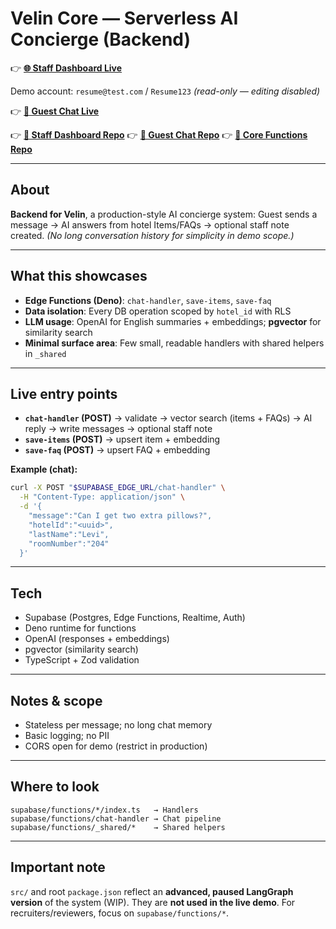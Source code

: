 # Velin Core — Serverless AI Concierge (Backend)

👉 **[🌐 Staff Dashboard Live](https://staff-dashboard-beryl.vercel.app/login)**

Demo account: `resume@test.com` / `Resume123` *(read-only — editing disabled)*

👉 **[💬 Guest Chat Live](https://chat-dashboard-tau-seven.vercel.app/)**

👉 **[📂 Staff Dashboard Repo](https://github.com/WeitzY/staff-dashboard)**
👉 **[📂 Guest Chat Repo](https://github.com/WeitzY/chat-dashboard)**
👉 **[📂 Core Functions Repo](https://github.com/WeitzY/core-dashboard-staff)**

---

## About

**Backend for Velin**, a production-style AI concierge system:
Guest sends a message → AI answers from hotel Items/FAQs → optional staff note created.
*(No long conversation history for simplicity in demo scope.)*

---

## What this showcases

* **Edge Functions (Deno)**: `chat-handler`, `save-items`, `save-faq`
* **Data isolation**: Every DB operation scoped by `hotel_id` with RLS
* **LLM usage**: OpenAI for English summaries + embeddings; **pgvector** for similarity search
* **Minimal surface area**: Few small, readable handlers with shared helpers in `_shared`

---

## Live entry points

* **`chat-handler` (POST)** → validate → vector search (items + FAQs) → AI reply → write messages → optional staff note
* **`save-items` (POST)** → upsert item + embedding
* **`save-faq` (POST)** → upsert FAQ + embedding

**Example (chat):**

```bash
curl -X POST "$SUPABASE_EDGE_URL/chat-handler" \
  -H "Content-Type: application/json" \
  -d '{
    "message":"Can I get two extra pillows?",
    "hotelId":"<uuid>",
    "lastName":"Levi",
    "roomNumber":"204"
  }'
```

---

## Tech

* Supabase (Postgres, Edge Functions, Realtime, Auth)
* Deno runtime for functions
* OpenAI (responses + embeddings)
* pgvector (similarity search)
* TypeScript + Zod validation

---

## Notes & scope

* Stateless per message; no long chat memory
* Basic logging; no PII
* CORS open for demo (restrict in production)

---

## Where to look

```
supabase/functions/*/index.ts   → Handlers
supabase/functions/chat-handler → Chat pipeline
supabase/functions/_shared/*    → Shared helpers
```

---

## Important note

`src/` and root `package.json` reflect an **advanced, paused LangGraph version** of the system (WIP).
They are **not used in the live demo**. For recruiters/reviewers, focus on `supabase/functions/*`.
